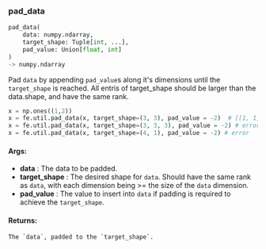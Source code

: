 

### pad_data
```python
pad_data(
	data: numpy.ndarray,
	target_shape: Tuple[int, ...],
	pad_value: Union[float, int]
)
-> numpy.ndarray
```
Pad `data` by appending `pad_value`s along it's dimensions until the `target_shape` is reached. All entris of
target_shape should be larger than the data.shape, and have the same rank.

```python
x = np.ones((1,2))
x = fe.util.pad_data(x, target_shape=(3, 3), pad_value = -2)  # [[1, 1, -2], [-2, -2, -2], [-2, -2, -2]]
x = fe.util.pad_data(x, target_shape=(3, 3, 3), pad_value = -2) # error
x = fe.util.pad_data(x, target_shape=(4, 1), pad_value = -2) # error
```


#### Args:

* **data** :  The data to be padded.
* **target_shape** :  The desired shape for `data`. Should have the same rank as `data`, with each dimension being >=        the size of the `data` dimension.
* **pad_value** :  The value to insert into `data` if padding is required to achieve the `target_shape`.

#### Returns:
    The `data`, padded to the `target_shape`.